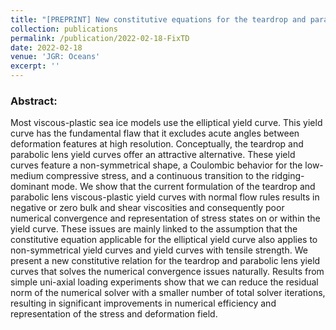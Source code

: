 ```yaml
---
title: "[PREPRINT] New constitutive equations for the teardrop and parabolic lens yield curves in viscous-plastic sea ice models"
collection: publications
permalink: /publication/2022-02-18-FixTD
date: 2022-02-18
venue: 'JGR: Oceans'
excerpt: ''
---
```


### Abstract:

Most viscous-plastic sea ice models use the elliptical yield curve. This yield curve has the fundamental flaw that it excludes acute angles between deformation features at high resolution. Conceptually, the teardrop and parabolic lens yield curves offer an attractive alternative. These yield curves feature a non-symmetrical shape, a Coulombic behavior for the low-medium compressive stress, and a continuous transition to the ridging-dominant mode. We show that the current formulation of the teardrop and parabolic lens viscous-plastic yield curves with normal flow rules results in negative or zero bulk and shear viscosities and consequently poor numerical convergence and representation of stress states on or within the yield curve. These issues are mainly linked to the assumption that the constitutive equation applicable for the elliptical yield curve also applies to non-symmetrical yield curves and yield curves with tensile strength. We present a new constitutive relation for the teardrop and parabolic lens yield curves that solves the numerical convergence issues naturally. Results from simple uni-axial loading experiments show that we can reduce the residual norm of the numerical solver with a smaller number of total solver iterations, resulting in significant improvements in numerical efficiency and representation of the stress and deformation field.

